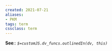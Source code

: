 ```yaml
---
created: 2021-07-21
aliases:
- PKM
tags: term
cssclass: term
---
```



**See**::
*`$=customJS.dv_funcs.outlinedIn(dv, this)`*
